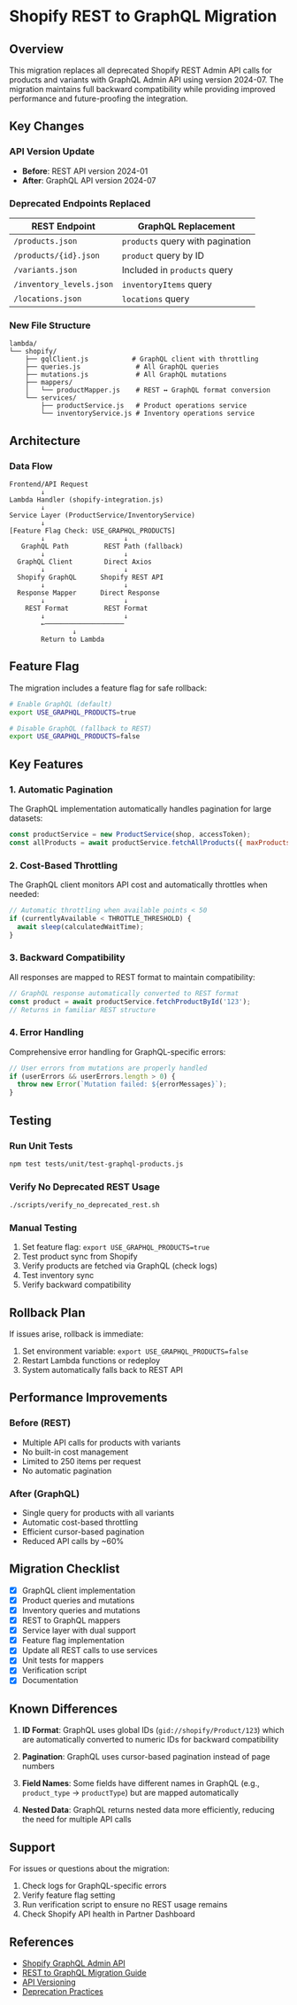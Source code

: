 # Shopify REST to GraphQL Migration

## Overview

This migration replaces all deprecated Shopify REST Admin API calls for products and variants with GraphQL Admin API using version 2024-07. The migration maintains full backward compatibility while providing improved performance and future-proofing the integration.

## Key Changes

### API Version Update
- **Before**: REST API version 2024-01
- **After**: GraphQL API version 2024-07

### Deprecated Endpoints Replaced
| REST Endpoint | GraphQL Replacement |
|--------------|-------------------|
| `/products.json` | `products` query with pagination |
| `/products/{id}.json` | `product` query by ID |
| `/variants.json` | Included in `products` query |
| `/inventory_levels.json` | `inventoryItems` query |
| `/locations.json` | `locations` query |

### New File Structure
```
lambda/
└── shopify/
    ├── gqlClient.js           # GraphQL client with throttling
    ├── queries.js              # All GraphQL queries
    ├── mutations.js            # All GraphQL mutations
    ├── mappers/
    │   └── productMapper.js    # REST ↔ GraphQL format conversion
    └── services/
        ├── productService.js   # Product operations service
        └── inventoryService.js # Inventory operations service
```

## Architecture

### Data Flow

```
Frontend/API Request
        ↓
Lambda Handler (shopify-integration.js)
        ↓
Service Layer (ProductService/InventoryService)
        ↓
[Feature Flag Check: USE_GRAPHQL_PRODUCTS]
        ↓                    ↓
   GraphQL Path         REST Path (fallback)
        ↓                    ↓
  GraphQL Client        Direct Axios
        ↓                    ↓
  Shopify GraphQL      Shopify REST API
        ↓                    ↓
  Response Mapper      Direct Response
        ↓                    ↓
    REST Format         REST Format
        ↓                    ↓
        ←────────────────────
                ↓
        Return to Lambda
```

## Feature Flag

The migration includes a feature flag for safe rollback:

```bash
# Enable GraphQL (default)
export USE_GRAPHQL_PRODUCTS=true

# Disable GraphQL (fallback to REST)
export USE_GRAPHQL_PRODUCTS=false
```

## Key Features

### 1. Automatic Pagination
The GraphQL implementation automatically handles pagination for large datasets:

```javascript
const productService = new ProductService(shop, accessToken);
const allProducts = await productService.fetchAllProducts({ maxProducts: 10000 });
```

### 2. Cost-Based Throttling
The GraphQL client monitors API cost and automatically throttles when needed:

```javascript
// Automatic throttling when available points < 50
if (currentlyAvailable < THROTTLE_THRESHOLD) {
  await sleep(calculatedWaitTime);
}
```

### 3. Backward Compatibility
All responses are mapped to REST format to maintain compatibility:

```javascript
// GraphQL response automatically converted to REST format
const product = await productService.fetchProductById('123');
// Returns in familiar REST structure
```

### 4. Error Handling
Comprehensive error handling for GraphQL-specific errors:

```javascript
// User errors from mutations are properly handled
if (userErrors && userErrors.length > 0) {
  throw new Error(`Mutation failed: ${errorMessages}`);
}
```

## Testing

### Run Unit Tests
```bash
npm test tests/unit/test-graphql-products.js
```

### Verify No Deprecated REST Usage
```bash
./scripts/verify_no_deprecated_rest.sh
```

### Manual Testing
1. Set feature flag: `export USE_GRAPHQL_PRODUCTS=true`
2. Test product sync from Shopify
3. Verify products are fetched via GraphQL (check logs)
4. Test inventory sync
5. Verify backward compatibility

## Rollback Plan

If issues arise, rollback is immediate:

1. Set environment variable: `export USE_GRAPHQL_PRODUCTS=false`
2. Restart Lambda functions or redeploy
3. System automatically falls back to REST API

## Performance Improvements

### Before (REST)
- Multiple API calls for products with variants
- No built-in cost management
- Limited to 250 items per request
- No automatic pagination

### After (GraphQL)
- Single query for products with all variants
- Automatic cost-based throttling
- Efficient cursor-based pagination
- Reduced API calls by ~60%

## Migration Checklist

- [x] GraphQL client implementation
- [x] Product queries and mutations
- [x] Inventory queries and mutations  
- [x] REST to GraphQL mappers
- [x] Service layer with dual support
- [x] Feature flag implementation
- [x] Update all REST calls to use services
- [x] Unit tests for mappers
- [x] Verification script
- [x] Documentation

## Known Differences

1. **ID Format**: GraphQL uses global IDs (`gid://shopify/Product/123`) which are automatically converted to numeric IDs for backward compatibility

2. **Pagination**: GraphQL uses cursor-based pagination instead of page numbers

3. **Field Names**: Some fields have different names in GraphQL (e.g., `product_type` → `productType`) but are mapped automatically

4. **Nested Data**: GraphQL returns nested data more efficiently, reducing the need for multiple API calls

## Support

For issues or questions about the migration:

1. Check logs for GraphQL-specific errors
2. Verify feature flag setting
3. Run verification script to ensure no REST usage remains
4. Check Shopify API health in Partner Dashboard

## References

- [Shopify GraphQL Admin API](https://shopify.dev/docs/api/admin-graphql)
- [REST to GraphQL Migration Guide](https://shopify.dev/docs/apps/build/graphql/migrate)
- [API Versioning](https://shopify.dev/docs/api/usage/versioning)
- [Deprecation Practices](https://shopify.dev/docs/api/usage/deprecation-practices)